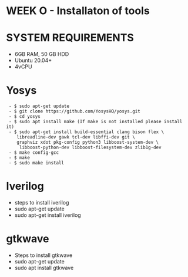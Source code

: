 # WEEK O - Installaton of tools 

 # SYSTEM REQUIREMENTS 
- 6GB RAM, 50 GB HDD
-  Ubuntu 20.04+
-  4vCPU

  # Yosys

     - $ sudo apt-get update
     - $ git clone https://github.com/YosysHQ/yosys.git
     - $ cd yosys
     - $ sudo apt install make (If make is not installed please install it)
     - $ sudo apt-get install build-essential clang bison flex \
        libreadline-dev gawk tcl-dev libffi-dev git \
        graphviz xdot pkg-config python3 libboost-system-dev \
         libboost-python-dev libboost-filesystem-dev zlib1g-dev
     - $ make config-gcc
     - $ make
     - $ sudo make install
# Iverilog 
  - steps to install iverilog
  - sudo apt-get update
  - sudo apt-get install iverilog

# gtkwave
 - Steps to install gtkwave
 - sudo apt-get update
 - sudo apt install gtkwave

  
